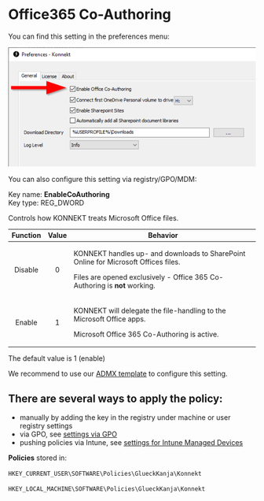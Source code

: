 # Office365 Co-Authoring

You can find this setting in the preferences menu:

![](<../../.gitbook/assets/image (13).png>)

You can also configure this setting via registry/GPO/MDM:

Key name: **EnableCoAuthoring**\
Key type: REG\_DWORD

Controls how KONNEKT treats Microsoft Office files.

| Function | Value | Behavior                                                                                                                                                                                 |
| :------: | :---: | ---------------------------------------------------------------------------------------------------------------------------------------------------------------------------------------- |
|  Disable |   0   | <p>KONNEKT handles up- and downloads to SharePoint Online for Microsoft Offices files.</p><p>Files are opened exclusively - Office 365 Co-Authoring is <strong>not</strong> working.</p> |
|  Enable  |   1   | <p>KONNEKT will delegate the file-handling to the Microsoft Office apps.</p><p>Microsoft Office 365 Co-Authoring is active.</p>                                                          |

The default value is 1 (enable)

We recommend to use our [ADMX template](../management-options/settings-via-gpo.md#admx-file) to configure this setting.

## **There are several ways to apply the policy:**

* manually by adding the key in the registry under machine or user registry settings
* via GPO, see [settings via GPO](../management-options/settings-via-gpo.md)
* pushing policies via Intune, see [settings for Intune Managed Devices](../management-options/setting-for-intune-managed-devices.md)

**Policies** stored in:

`HKEY_CURRENT_USER\SOFTWARE\Policies\GlueckKanja\Konnekt`

`HKEY_LOCAL_MACHINE\SOFTWARE\Policies\GlueckKanja\Konnekt`
